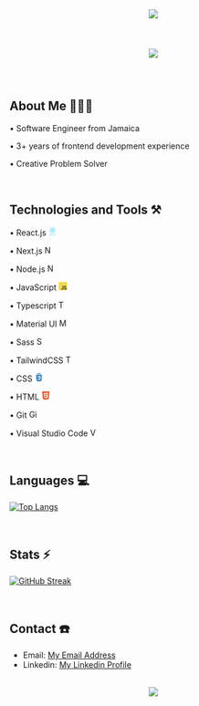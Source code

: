 <div id="header" align="center">
  <img src="https://media.giphy.com/media/M9gbBd9nbDrOTu1Mqx/giphy.gif" width="100"/>
  <h1 align="center">
    <img src="https://readme-typing-svg.herokuapp.com/?font=Poppins&size=35&center=true&vCenter=true&width=500&height=70&duration=3000&lines=Hello+there!+👋;+I'm+Khamisi+Lawrence!;" />
  </h1>
</div>

<br>

<div align="left">
<h2> About Me 👨🏾‍💻 </h1>
  <p> • Software Engineer from Jamaica </p>
  <p> • 3+ years of frontend development experience </p>
  <p> • Creative Problem Solver </p>
</div>

<br>

<div align="left">
  <h2> Technologies and Tools ⚒️ </h2>
  <p> • React.js <img src="https://github.com/devicons/devicon/blob/master/icons/react/react-original-wordmark.svg" title="React" alt="React" width="15" height="15"/> </p>
  <p> • Next.js <img src="https://cdn.jsdelivr.net/gh/devicons/devicon/icons/nextjs/nextjs-line.svg" title="Next JS" **alt="Next JS" width="15" height="15" /> </p>
  <p> • Node.js <img src="https://cdn.jsdelivr.net/gh/devicons/devicon/icons/nodejs/nodejs-original.svg" title="Node JS" **alt="Node JS" width="15" height="15" /> </p>
  <p> • JavaScript <img src="https://github.com/devicons/devicon/blob/master/icons/javascript/javascript-original.svg" title="JavaScript" alt="JavaScript" width="15" height="15"/> </p>
  <p> • Typescript <img src="https://cdn.jsdelivr.net/gh/devicons/devicon/icons/typescript/typescript-original.svg" title="Typescript" **alt="Typescript" width="15" height="15" /> </p>
  <p> • Material UI <img src="https://cdn.jsdelivr.net/gh/devicons/devicon/icons/materialui/materialui-original.svg" title="Material UI" **alt="Material UI" width="15" height="15" /> </p>
  <p> • Sass <img src="https://cdn.jsdelivr.net/gh/devicons/devicon/icons/sass/sass-original.svg" title="Sass" **alt="Sass" width="15" height="15" /> </p>
  <p> • TailwindCSS <img src="https://cdn.jsdelivr.net/gh/devicons/devicon/icons/tailwindcss/tailwindcss-plain.svg" title="TailwindCSS" **alt="TailwindCSS" width="15" height="15" /> </p>
  <p> • CSS <img src="https://github.com/devicons/devicon/blob/master/icons/css3/css3-plain-wordmark.svg"  title="CSS3" alt="CSS" width="15" height="15"/> </p>
  <p> • HTML <img src="https://github.com/devicons/devicon/blob/master/icons/html5/html5-original.svg" title="HTML5" alt="HTML" width="15" height="15"/> </p>
  <p> • Git <img src="https://cdn.jsdelivr.net/gh/devicons/devicon/icons/git/git-original.svg" title="Git" **alt="Git" width="15" height="15"/> </p>
  <p> • Visual Studio Code <img src="https://cdn.jsdelivr.net/gh/devicons/devicon/icons/vscode/vscode-original.svg" title="VS Code" **alt="VS Code" width="15" height="15" /> </p>
</div>

<br>

<div align="left">
<h2> Languages 💻 </h2>

[![Top Langs](https://github-readme-stats.vercel.app/api/top-langs/?username=khamisilawrence&layout=compact&theme=vision-friendly-dark)](https://github.com/khamisilawrence/github-readme-stats)

</div>

<br>

<div align="left">
<h2> Stats ⚡ </h2>
  
[![GitHub Streak](http://github-readme-streak-stats.herokuapp.com?user=khamisilawrence&theme=dark&background=000000)](https://git.io/streak-stats)

</div>

<br>

<div align="left">
<h2> Contact ☎️ </h2>
  <ul>
    <li> Email: <a href="mailto:khamisilawrence4@gmail.com" noopener noreferrer>My Email Address</a> </li>
    <li> Linkedin: <a href="https://www.linkedin.com/in/khamisi-lawrence/" target="_blank" noopener noreferrer>My Linkedin Profile</a> </li>
  </ul>
</div>

<br>

<div align="center">
  <img src="https://media.giphy.com/media/WUlplcMpOCEmTGBtBW/giphy.gif" width="60">
</div>

<!---
khamisilawrence/khamisilawrence is a ✨ special ✨ repository because its `README.md` (this file) appears on your GitHub profile.
You can click the Preview link to take a look at your changes.
--->
